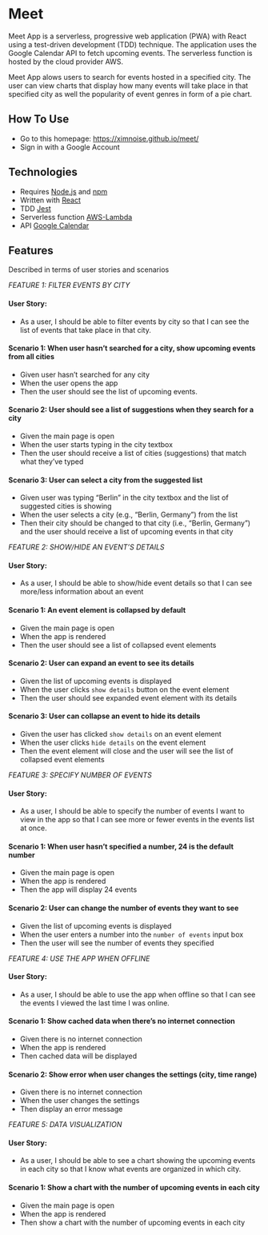 # Meet

Meet App is a serverless, progressive web application (PWA) with React using a test-driven development (TDD) technique. The application uses the Google Calendar API to fetch upcoming events. The serverless function is hosted by the cloud provider AWS.

Meet App alows users to search for events hosted in a specified city. The user can view charts that display how many events will take place in that specified city as well the popularity of event genres in form of a pie chart.

## How To Use

- Go to this homepage: https://ximnoise.github.io/meet/
- Sign in with a Google Account

## Technologies

- Requires [Node.js](https://nodejs.org/en/) and [npm](https://www.npmjs.com)
- Written with [React](https://reactjs.org)
- TDD [Jest](https://jestjs.io)
- Serverless function [AWS-Lambda](https://aws.amazon.com/lambda/)
- API [Google Calendar](https://developers.google.com/calendar/)

## Features

Described in terms of user stories and scenarios

*FEATURE 1: FILTER EVENTS BY CITY*

#### User Story:

- As a user, I should be able to filter events by city so that I can see the list of events that take place in that city.

#### Scenario 1: When user hasn’t searched for a city, show upcoming events from all cities

- Given user hasn’t searched for any city
- When the user opens the app
- Then the user should see the list of upcoming events.

#### Scenario 2: User should see a list of suggestions when they search for a city

- Given the main page is open
- When the user starts typing in the city textbox
- Then the user should receive a list of cities (suggestions) that match what they’ve typed

#### Scenario 3: User can select a city from the suggested list

- Given user was typing “Berlin” in the city textbox and the list of suggested cities is showing
- When the user selects a city (e.g., “Berlin, Germany”) from the list
- Then their city should be changed to that city (i.e., “Berlin, Germany”) and the user should receive a list of upcoming events in that city

*FEATURE 2: SHOW/HIDE AN EVENT’S DETAILS*

#### User Story:

- As a user, I should be able to show/hide event details so that I can see more/less information about an event

#### Scenario 1: An event element is collapsed by default

- Given the main page is open
- When the app is rendered
- Then the user should see a list of collapsed event elements

#### Scenario 2: User can expand an event to see its details

- Given the list of upcoming events is displayed
- When the user clicks `show details` button on the event element
- Then the user should see expanded event element with its details

#### Scenario 3: User can collapse an event to hide its details

- Given the user has clicked `show details` on an event element
- When the user clicks `hide details` on the event element
- Then the event element will close and the user will see the list of collapsed event elements

*FEATURE 3: SPECIFY NUMBER OF EVENTS*

#### User Story:

- As a user, I should be able to specify the number of events I want to view in the app so that I can see more or fewer events in the events list at once.

#### Scenario 1: When user hasn’t specified a number, 24 is the default number

- Given the main page is open
- When the app is rendered
- Then the app will display 24 events

#### Scenario 2: User can change the number of events they want to see

- Given the list of upcoming events is displayed
- When the user enters a number into the `number of events` input box
- Then the user will see the number of events they specified

*FEATURE 4: USE THE APP WHEN OFFLINE*

#### User Story:

- As a user, I should be able to use the app when offline so that I can see the events I viewed the last time I was online.

#### Scenario 1: Show cached data when there’s no internet connection

- Given there is no internet connection
- When the app is rendered
- Then cached data will be displayed

#### Scenario 2: Show error when user changes the settings (city, time range)

- Given there is no internet connection
- When the user changes the settings
- Then display an error message

*FEATURE 5: DATA VISUALIZATION*

#### User Story:

- As a user, I should be able to see a chart showing the upcoming events in each city so that I know what events are organized in which city.

#### Scenario 1: Show a chart with the number of upcoming events in each city

- Given the main page is open
- When the app is rendered
- Then show a chart with the number of upcoming events in each city